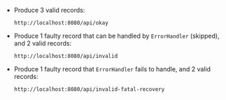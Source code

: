 - Produce 3 valid records: 
   
   `http://localhost:8080/api/okay`

- Produce 1 faulty record that can be handled by `ErrorHandler` (skipped), and 2 valid records: 

  `http://localhost:8080/api/invalid`

- Produce 1 faulty record that `ErrorHandler` fails to handle, and 2 valid records:

  `http://localhost:8080/api/invalid-fatal-recovery`
